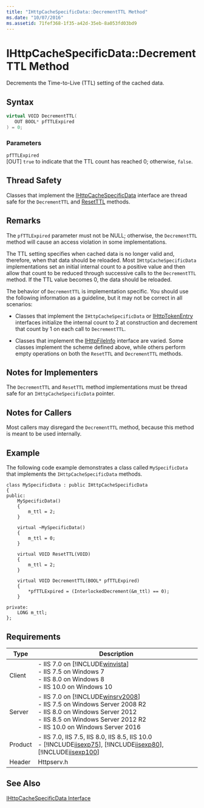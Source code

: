 ```yaml
---
title: "IHttpCacheSpecificData::DecrementTTL Method"
ms.date: "10/07/2016"
ms.assetid: 71fef368-1f35-a42d-35eb-8a053fd03bd9
---
```

# IHttpCacheSpecificData::DecrementTTL Method
Decrements the Time-to-Live (TTL) setting of the cached data.  
  
## Syntax  
  
```cpp  
virtual VOID DecrementTTL(  
   OUT BOOL* pfTTLExpired  
) = 0;  
```  
  
### Parameters  
 `pfTTLExpired`  
 [OUT] `true` to indicate that the TTL count has reached 0; otherwise, `false`.  
  
## Thread Safety  
 Classes that implement the [IHttpCacheSpecificData](../../web-development-reference/native-code-api-reference/ihttpcachespecificdata-interface.md) interface are thread safe for the `DecrementTTL` and [ResetTTL](../../web-development-reference/native-code-api-reference/ihttpcachespecificdata-resetttl-method.md) methods.  
  
## Remarks  
 The `pfTTLExpired` parameter must not be NULL; otherwise, the `DecrementTTL` method will cause an access violation in some implementations.  
  
 The TTL setting specifies when cached data is no longer valid and, therefore, when that data should be reloaded. Most `IHttpCacheSpecificData` implementations set an initial internal count to a positive value and then allow that count to be reduced through successive calls to the `DecrementTTL` method. If the TTL value becomes 0, the data should be reloaded.  
  
 The behavior of `DecrementTTL` is implementation specific. You should use the following information as a guideline, but it may not be correct in all scenarios:  
  
- Classes that implement the `IHttpCacheSpecificData` or [IHttpTokenEntry](../../web-development-reference/native-code-api-reference/ihttptokenentry-interface.md) interfaces initialize the internal count to 2 at construction and decrement that count by 1 on each call to `DecrementTTL`.  
  
- Classes that implement the [IHttpFileInfo](../../web-development-reference/native-code-api-reference/ihttpfileinfo-interface.md) interface are varied. Some classes implement the scheme defined above, while others perform empty operations on both the `ResetTTL` and `DecrementTTL` methods.  
  
## Notes for Implementers  
 The `DecrementTTL` and `ResetTTL` method implementations must be thread safe for an `IHttpCacheSpecificData` pointer.  
  
## Notes for Callers  
 Most callers may disregard the `DecrementTTL` method, because this method is meant to be used internally.  
  
## Example  
 The following code example demonstrates a class called `MySpecificData` that implements the `IHttpCacheSpecificData` methods.  
  
```  
class MySpecificData : public IHttpCacheSpecificData  
{  
public:  
    MySpecificData()  
    {  
        m_ttl = 2;  
    }  
  
    virtual ~MySpecificData()  
    {  
        m_ttl = 0;  
    }  
  
    virtual VOID ResetTTL(VOID)  
    {  
        m_ttl = 2;  
    }  
  
    virtual VOID DecrementTTL(BOOL* pfTTLExpired)  
    {  
        *pfTTLExpired = (InterlockedDecrement(&m_ttl) == 0);  
    }  
  
private:  
    LONG m_ttl;  
};  
```  
  
## Requirements  
  
|Type|Description|  
|----------|-----------------|  
|Client|-   IIS 7.0 on [!INCLUDE[winvista](../../wmi-provider/includes/winvista-md.md)]<br />-   IIS 7.5 on Windows 7<br />-   IIS 8.0 on Windows 8<br />-   IIS 10.0 on Windows 10|  
|Server|-   IIS 7.0 on [!INCLUDE[winsrv2008](../../wmi-provider/includes/winsrv2008-md.md)]<br />-   IIS 7.5 on Windows Server 2008 R2<br />-   IIS 8.0 on Windows Server 2012<br />-   IIS 8.5 on Windows Server 2012 R2<br />-   IIS 10.0 on Windows Server 2016|  
|Product|-   IIS 7.0, IIS 7.5, IIS 8.0, IIS 8.5, IIS 10.0<br />-   [!INCLUDE[iisexp75](../../web-development-reference/native-code-api-reference/includes/iisexp75-md.md)], [!INCLUDE[iisexp80](../../web-development-reference/native-code-api-reference/includes/iisexp80-md.md)], [!INCLUDE[iisexp100](../../web-development-reference/native-code-api-reference/includes/iisexp100-md.md)]|  
|Header|Httpserv.h|  
  
## See Also  
 [IHttpCacheSpecificData Interface](../../web-development-reference/native-code-api-reference/ihttpcachespecificdata-interface.md)
